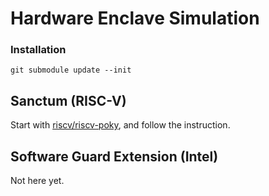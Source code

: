 # Hardware Enclave Simulation

### Installation
```
git submodule update --init
```


## Sanctum (RISC-V)

Start with [riscv/riscv-poky](riscv/riscv-poky), and follow the instruction.


## Software Guard Extension (Intel)

Not here yet.
